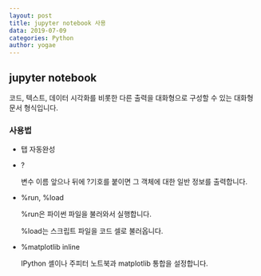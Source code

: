 ```yaml
---
layout: post
title: jupyter notebook 사용
data: 2019-07-09
categories: Python
author: yogae
---
```


## jupyter notebook

코드, 텍스트, 데이터 시각화를 비롯한 다른 출력을 대화형으로 구성할 수 있는 대화형 문서 형식입니다.

### 사용법

- 탭 자동완성

- ?

  변수 이름 앞으나 뒤에 ?기호를 붙이면 그 객체에 대한 일반 정보를 출력합니다.

- %run, %load

  %run은 파이썬 파일을 불러와서 실행합니다. 

  %load는 스크립트 파일을 코드 셀로 불러옵니다.

- %matplotlib inline

  IPython 셸이나 주피터 노트북과 matplotlib 통합을 설정합니다.



